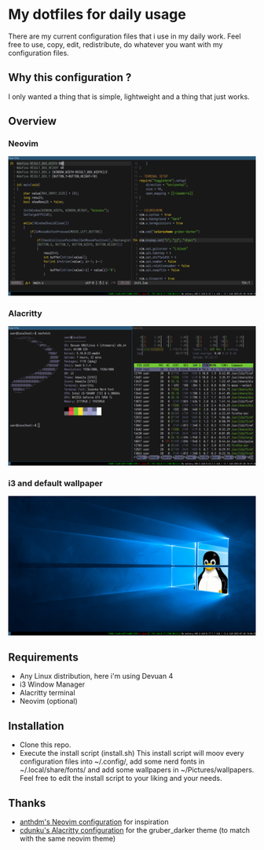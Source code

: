 # My dotfiles for daily usage
There are my current configuration files that i use in my daily work. Feel free to use, copy, edit, redistribute, do whatever you want with my configuration files.
## Why this configuration ?
I only wanted a thing that is simple, lightweight and a thing that just works.
## Overview
### Neovim
![Neovim](assets/nvim.png)
### Alacritty
![Alacritty](assets/alacritty.png)
### i3 and default wallpaper
![i3](assets/wallpaper.png)
## Requirements
- Any Linux distribution, here i'm using Devuan 4
- i3 Window Manager
- Alacritty terminal
- Neovim (optional) 
## Installation
- Clone this repo.
- Execute the install script (install.sh)
This install script will moov every configuration files into ~/.config/, add some nerd fonts in ~/.local/share/fonts/ and add some wallpapers in ~/Pictures/wallpapers.
Feel free to edit the install script to your liking and your needs.
## Thanks
- [anthdm's Neovim configuration](https://github.com/anthdm/.nvim) for inspiration
- [cdunku's Alacritty configuration](https://github.com/cdunku/dotfiles/tree/main/alacritty) for the gruber_darker theme (to match with the same neovim theme)

